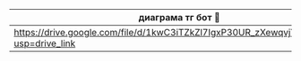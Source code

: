| диаграма тг бот 🙂 |
| -------------- |
| https://drive.google.com/file/d/1kwC3iTZkZl7IgxP30UR_zXewqvjYqvkK/view?usp=drive_link |
